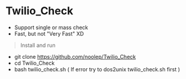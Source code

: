 # Twilio_Check
+ Support single or mass check
+ Fast, but not "Very Fast" XD

> Install and run
+ git clone https://github.com/noolep/Twilio_Check
+ cd Twilio_Check
+ bash twilio_check.sh ( If error try to dos2unix twilio_check.sh first )
